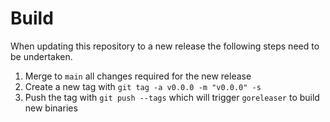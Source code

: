 # Build

When updating this repository to a new release the following steps need to be undertaken.

1. Merge to `main` all changes required for the new release
2. Create a new tag with `git tag -a v0.0.0 -m "v0.0.0" -s`
3. Push the tag with `git push --tags` which will trigger `goreleaser` to build new binaries